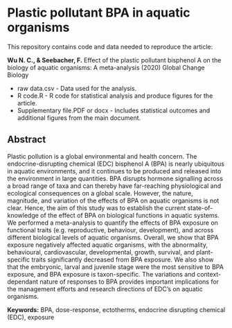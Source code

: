 # Plastic pollutant BPA in aquatic organisms

This repository contains code and data needed to reproduce the article:

**Wu N. C., & Seebacher, F.** Effect of the plastic pollutant bisphenol A on the biology of aquatic organisms: A meta-analysis (2020) Global Change Biology

- raw data.csv - Data used for the analysis.
- R code.R - R code for statistical analysis and produce figures for the article.
- Supplementary file.PDF or docx - Includes statistical outcomes and additional figures from the main document.

## Abstract
Plastic pollution is a global environmental and health concern. The endocrine-disrupting chemical (EDC) bisphenol A (BPA) is nearly ubiquitous in aquatic environments, and it continues to be produced and released into the environment in large quantities. BPA disrupts hormone signalling across a broad range of taxa and can thereby have far-reaching physiological and ecological consequences on a global scale. However, the nature, magnitude, and variation of the effects of BPA on aquatic organisms is not clear. Hence, the aim of this study was to establish the current state-of-knowledge of the effect of BPA on biological functions in aquatic systems. We performed a meta-analysis to quantify the effects of BPA exposure on functional traits (e.g. reproductive, behaviour, development), and across different biological levels of aquatic organisms. Overall, we show that BPA exposure negatively affected aquatic organisms, with the abnormality, behavioural, cardiovascular, developmental, growth, survival, and plant-specific traits significantly decreased from BPA exposure. We also show that the embryonic, larval and juvenile stage were the most sensitive to BPA exposure, and BPA exposure is taxon-specific. The variations and context-dependant nature of responses to BPA provides important implications for the management efforts and research directions of EDC’s on aquatic organisms.

**Keywords:** BPA, dose-response, ectotherms, endocrine disrupting chemical (EDC), exposure
